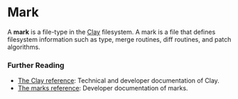 # Mark

A **mark** is a file-type in the [Clay](clay.md) filesystem. A mark is a file that defines filesystem information such as type, merge routines, diff routines, and patch algorithms.

### Further Reading

- [The Clay reference](../system/kernel/clay): Technical and developer documentation of Clay.
- [The marks reference](../system/kernel/clay/guides/marks): Developer documentation of marks.
